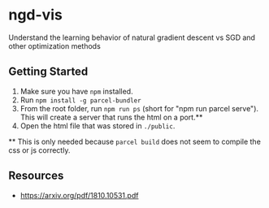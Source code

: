 # ngd-vis
Understand the learning behavior of natural gradient descent vs SGD and other optimization methods

## Getting Started
1. Make sure you have `npm` installed. 
2. Run `npm install -g parcel-bundler`
3. From the root folder, run `npm run ps` (short for "npm run parcel serve"). This will create a server that runs the html on a port.**
4. Open the html file that was stored in `./public`. 

** This is only needed because `parcel build` does not seem to compile the css or js correctly.

## Resources
- https://arxiv.org/pdf/1810.10531.pdf
